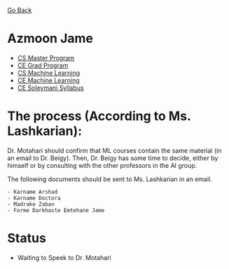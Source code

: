 [Go Back](https://github.com/arm-on/plan/blob/main/README.md)

# Azmoon Jame
- [CS Master Program](https://github.com/arm-on/plan/blob/main/materials/cs-master.pdf)
- [CE Grad Program](https://github.com/arm-on/plan/blob/main/materials/ce-grad.pdf)
- [CS Machine Learning](https://github.com/arm-on/plan/blob/main/materials/cs-ml.pdf)
- [CE Machine Learning](https://github.com/arm-on/plan/blob/main/materials/ce-ml.pdf)
- [CE Soleymani Syllabus](https://github.com/arm-on/plan/blob/main/materials/ML-Soleymani-Syllabus.pdf)

# The process (According to Ms. Lashkarian):

Dr. Motahari should confirm that ML courses contain the same material (in an email to Dr. Beigy).
Then, Dr. Beigy has some time to decide, either by himself or by consulting with the other professors in the AI group.

The following documents should be sent to Ms. Lashkarian in an email.

    - Karname Arshad
    - Karname Doctora
    - Madrake Zaban
    - Forme Darkhaste Emtehane Jame

# Status
- Waiting to Speek to Dr. Motahari